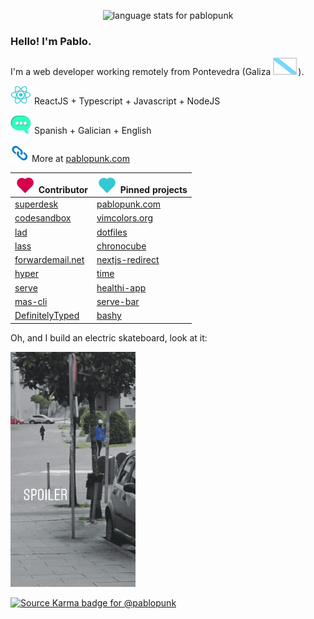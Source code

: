 <p></p>

<p align="center">
  <img src="https://cr-skills-chart-widget.azurewebsites.net/api/api?username=pablopunk&skills=Typescript,Javascript,SCSS,HTML,CSS,PHP,Shell&bg=445d68" alt="language stats for pablopunk">
</p>

### Hello! I'm Pablo.

I'm a web developer working remotely from Pontevedra (Galiza ![galiza](https://github.com/pablopunk/pablopunk/raw/master/res/galiza.svg)).

![react](https://github.com/pablopunk/pablopunk/raw/master/res/react.svg) ReactJS + Typescript + Javascript + NodeJS

![lang](https://github.com/pablopunk/pablopunk/raw/master/res/lang.svg) Spanish + Galician + English

![link](https://github.com/pablopunk/pablopunk/raw/master/res/link.svg) More at [pablopunk.com](https://pablopunk.com)

| ![heart](https://github.com/pablopunk/pablopunk/raw/master/res/heart.svg) Contributor | ![heart-teal](https://github.com/pablopunk/pablopunk/raw/master/res/heart-teal.svg) Pinned projects |
| - | - |
| [superdesk](https://github.com/superdesk/superdesk-client-core) | [pablopunk.com](https://github.com/pablopunk/pablopunk.com)
| [codesandbox](https://github.com/codesandbox/codesandbox-client) | [vimcolors.org](https://vimcolors.org)
| [lad](https://github.com/ladjs/lad) | [dotfiles](https://github.com/pablopunk/dotfiles)
| [lass](https://github.com/lassjs/lass) | [chronocube](https://github.com/pablopunk/chronocube)
| [forwardemail.net](https://forwardemail.net) | [nextjs-redirect](https://github.com/pablopunk/nextjs-redirect)
| [hyper](https://github.com/vercel/hyper) | [time](https://github.com/pablopunk/time)
| [serve](https://github.com/vercel/serve) | [healthi-app](https://github.com/pablopunk/healthi-app)
| [mas-cli](https://github.com/mas-cli/mas) | [serve-bar](https://github.com/pablopunk/serve-bar)
| [DefinitelyTyped](https://github.com/DefinitelyTyped/DefinitelyTyped) | [bashy](https://github.com/pablopunk/bashy)

Oh, and I build an electric skateboard, look at it:

![esk8](https://github.com/pablopunk/pablopunk/raw/master/res/esk8.gif)

[![Source Karma badge for @pablopunk](https://sourcekarma-og.vercel.app/api/pablopunk/github)](https://sourcekarma.vercel.app/pablopunk)

